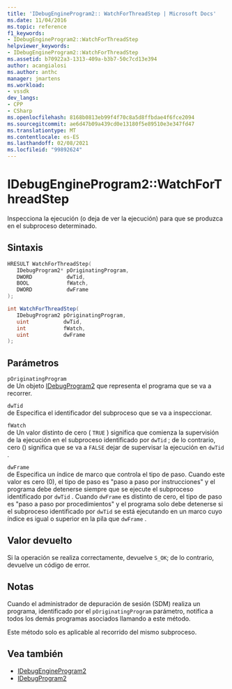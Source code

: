 ```yaml
---
title: 'IDebugEngineProgram2:: WatchForThreadStep | Microsoft Docs'
ms.date: 11/04/2016
ms.topic: reference
f1_keywords:
- IDebugEngineProgram2::WatchForThreadStep
helpviewer_keywords:
- IDebugEngineProgram2::WatchForThreadStep
ms.assetid: b70922a3-1313-409a-b3b7-50c7cd13e394
author: acangialosi
ms.author: anthc
manager: jmartens
ms.workload:
- vssdk
dev_langs:
- CPP
- CSharp
ms.openlocfilehash: 8168b0813eb99f4f70c8a5d8ffbdae4f6fce2094
ms.sourcegitcommit: ae6d47b09a439cd0e13180f5e89510e3e347fd47
ms.translationtype: MT
ms.contentlocale: es-ES
ms.lasthandoff: 02/08/2021
ms.locfileid: "99892624"
---
```

# <a name="idebugengineprogram2watchforthreadstep"></a>IDebugEngineProgram2::WatchForThreadStep
Inspecciona la ejecución (o deja de ver la ejecución) para que se produzca en el subproceso determinado.

## <a name="syntax"></a>Sintaxis

```cpp
HRESULT WatchForThreadStep( 
   IDebugProgram2* pOriginatingProgram,
   DWORD           dwTid,
   BOOL            fWatch,
   DWORD           dwFrame
);
```

```csharp
int WatchForThreadStep( 
   IDebugProgram2 pOriginatingProgram,
   uint           dwTid,
   int            fWatch,
   uint           dwFrame
);
```

## <a name="parameters"></a>Parámetros
`pOriginatingProgram`\
de Un objeto [IDebugProgram2](../../../extensibility/debugger/reference/idebugprogram2.md) que representa el programa que se va a recorrer.

`dwTid`\
de Especifica el identificador del subproceso que se va a inspeccionar.

`fWatch`\
de Un valor distinto de cero ( `TRUE` ) significa que comienza la supervisión de la ejecución en el subproceso identificado por `dwTid` ; de lo contrario, cero () significa que se va a `FALSE` dejar de supervisar la ejecución en `dwTid` .

`dwFrame`\
de Especifica un índice de marco que controla el tipo de paso. Cuando este valor es cero (0), el tipo de paso es "paso a paso por instrucciones" y el programa debe detenerse siempre que se ejecute el subproceso identificado por `dwTid` . Cuando `dwFrame` es distinto de cero, el tipo de paso es "paso a paso por procedimientos" y el programa solo debe detenerse si el subproceso identificado por `dwTid` se está ejecutando en un marco cuyo índice es igual o superior en la pila que `dwFrame` .

## <a name="return-value"></a>Valor devuelto
 Si la operación se realiza correctamente, devuelve `S_OK`; de lo contrario, devuelve un código de error.

## <a name="remarks"></a>Notas
 Cuando el administrador de depuración de sesión (SDM) realiza un programa, identificado por el `pOriginatingProgram` parámetro, notifica a todos los demás programas asociados llamando a este método.

 Este método solo es aplicable al recorrido del mismo subproceso.

## <a name="see-also"></a>Vea también
- [IDebugEngineProgram2](../../../extensibility/debugger/reference/idebugengineprogram2.md)
- [IDebugProgram2](../../../extensibility/debugger/reference/idebugprogram2.md)
